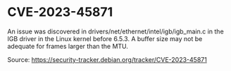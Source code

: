 # CVE-2023-45871

An issue was discovered in drivers/net/ethernet/intel/igb/igb_main.c in the IGB driver in the Linux kernel before 6.5.3. A buffer size may not be adequate for frames larger than the MTU.

Source: https://security-tracker.debian.org/tracker/CVE-2023-45871